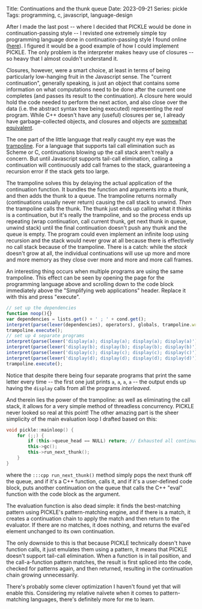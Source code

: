 Title: Continuations and the thunk queue
Date: 2023-09-21
Series: pickle
Tags: programming, c, javascript, language-design

After I made the last post -- where I decided that PICKLE would be done in continuation-passing style -- I revisted one extremely simple toy programming language done in continuation-passing style I found online ([here](https://curiosity-driven.org/continuations#interpreter)). I figured it would be a good example of how I could implement PICKLE. The only problem is the interpreter makes heavy use of closures -- so heavy that I almost couldn't understand it.

Closures, however, were a smart choice, at least in terms of being particularly low-hanging fruit in the Javascript sense. The "current continuation", generally speaking, is just an object that contains some information on what computations need to be done after the current one completes (and passes its result to the continuation). A closure here would hold the code needed to perform the next action, and also close over the data (i.e. the abstract syntax tree being executed) representing the *real* program. While C++ doesn't have any (useful) closures per se, I already have garbage-collected objects, and closures and objects are [somewhat equivalent](https://wiki.c2.com/?ClosuresAndObjectsAreEquivalent).

The one part of the little language that really caught my eye was the [trampoline](https://en.wikipedia.org/wiki/Trampoline_(computing)#High-level_programming). For a language that supports tail call elimination such as Scheme or C, continuations blowing up the call stack aren't really a concern. But until Javascript supports tail-call elimination, calling a continuation will continuously add call frames to the stack, guaranteeing a recursion error if the stack gets too large.

The trampoline solves this by delaying the actual application of the continuation function. It bundles the function and arguments into a thunk, and then adds the thunk to a queue. The trampoline returns normally (continuations usually never return) causing the call stack to unwind. *Then* the trampoline calls the thunk. The thunk just ends up calling what it thinks is a continuation, but it's really the trampoline, and so the process ends up repeating (wrap continuation, call current thunk, get next thunk in queue, unwind stack) until the final continuation doesn't push any thunk and the queue is empty. The program could even implement an infinite loop using recursion and the stack would never grow at all because there is effectively no call stack because of the trampoline. There is a catch: while the *stack* doesn't grow at all, the individual continuations will use up more and more and more memory as they close over more and more and more call frames.

An interesting thing occurs when multiple programs are using the same trampoline. This effect can be seen by opening the page for the programming language above and scrolling down to the code block immediately above the "Simplifying web applications" header. Replace it with this and press "execute".

```js
// set up the dependencies
function noop(){}
var dependencies = lists.get() + ' ; ' + cond.get();
interpret(parse(lexer(dependencies), operators), globals, trampoline.wrap, noop);
trampoline.execute();
// set up 4 separate programs
interpret(parse(lexer('display(a); display(a); display(a); display(a)'), operators), globals, trampoline.wrap, noop);
interpret(parse(lexer('display(b); display(b); display(b); display(b)'), operators), globals, trampoline.wrap, noop);
interpret(parse(lexer('display(c); display(c); display(c); display(c)'), operators), globals, trampoline.wrap, noop);
interpret(parse(lexer('display(d); display(d); display(d); display(d)'), operators), globals, trampoline.wrap, noop);
trampoline.execute();
```

Notice that despite there being four separate programs that print the same letter every time -- the first one just prints `a`, `a`, `a`, `a` -- the output ends up having the `display` calls from all the programs *interleaved*.

And therein lies the power of the trampoline: as well as eliminating the call stack, it allows for a very simple method of threadless concurrency. PICKLE never looked so real at this point! The other amazing part is the sheer simplicity of the main evaluation loop I drafted based on this:

```cpp
void pickle::mainloop() {
    for (;;) {
        if (this->queue_head == NULL) return; // Exhausted all continuations, program is complete
        this->gc();
        this->run_next_thunk();
    }
}
```

where the `:::cpp run_next_thunk()` method simply pops the next thunk off the queue, and if it's a C++ function, calls it, and if it's a user-defined code block, puts another continuation on the queue that calls the C++ "eval" function with the code block as the argument.

The evaluation function is also dead simple: it finds the best-matching pattern using PICKLE's pattern-matching engine, and if there is a match, it creates a continuation chain to apply the match and then return to the evaluator. If there are no matches, it does nothing, and returns the eval'ed element unchanged to its own continuation.

The only downside to this is that because PICKLE technically doesn't have function calls, it just emulates them using a pattern, it means that PICKLE doesn't support tail-call elimination. When a function is in tail position, and the call-a-function pattern matches, the result is first spliced into the code, checked for patterns again, and then returned, resulting in the continuation chain growing unnecessarily.

There's probably some clever optimization I haven't found yet that will enable this. Considering my relative na&iuml;vete when it comes to pattern-matching languages, there's definitely more for me to learn.
